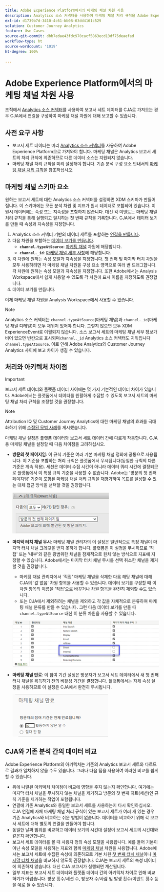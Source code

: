 ```yaml
---
title: Adobe Experience Platform에서의 마케팅 채널 차원 사용
description: Analytics 소스 커넥터를 사용하여 마케팅 채널 처리 규칙을 Adobe Experience Platform으로 가져옵니다.
exl-id: d1739b7d-3410-4c61-bb08-03dd4161c529
solution: Customer Journey Analytics
feature: Use Cases
source-git-commit: dbb7edae43fdc970cacf5863ecd13df75deaefad
workflow-type: ht
source-wordcount: '1019'
ht-degree: 100%

---
```


# Adobe Experience Platform에서의 마케팅 채널 차원 사용

조직에서 [Analytics 소스 커넥터](https://experienceleague.adobe.com/docs/experience-platform/sources/connectors/adobe-applications/analytics.html?lang=ko-KR)를 사용하여 보고서 세트 데이터를 CJA로 가져오는 경우 CJA에서 연결을 구성하여 마케팅 채널 차원에 대해 보고할 수 있습니다.

## 사전 요구 사항

* 보고서 세트 데이터는 미리 [Analytics 소스 커넥터](https://experienceleague.adobe.com/docs/experience-platform/sources/connectors/adobe-applications/analytics.html?lang=ko-KR)를 사용하여 Adobe Experience Platform으로 가져와야 합니다. 마케팅 채널은 Analytics 보고서 세트의 처리 규칙에 의존하므로 다른 데이터 소스는 지원되지 않습니다.
* 마케팅 채널 처리 규칙을 미리 설정해야 합니다. 기존 분석 구성 요소 안내서의 [마케팅 채널 처리 규칙](https://experienceleague.adobe.com/docs/analytics/components/marketing-channels/c-rules.html?lang=ko-KR)을 참조하십시오.

## 마케팅 채널 스키마 요소

원하는 보고서 세트에 대한 Analytics 소스 커넥터를 설정하면 XDM 스키마가 만들어집니다. 이 스키마에는 모든 분석 차원 및 지표가 원시 데이터로 포함되어 있습니다. 이 원시 데이터에는 속성 또는 지속성을 포함하지 않습니다. 대신 각 이벤트는 마케팅 채널 처리 규칙을 통해 실행되고 일치하는 첫 번째 규칙을 기록합니다. CJA에서 데이터 보기를 만들 때 속성과 지속성을 지정합니다.

1. Analytics 소스 커넥터 기반의 데이터 세트를 포함하는 [연결을 만듭니다](/help/connections/create-connection.md).
2. 다음 차원을 포함하는 [데이터 보기를 만듭니다](/help/data-views/create-dataview.md).
   * **`channel.typeAtSource`**: [마케팅 채널](https://experienceleague.adobe.com/docs/analytics/components/dimensions/marketing-channel.html?lang=ko-KR) 차원에 해당합니다.
   * **`channel._id`**: [마케팅 채널 세부 사항](https://experienceleague.adobe.com/docs/analytics/components/dimensions/marketing-detail.html?lang=ko-KR)에 해당합니다.
3. 각 차원에 원하는 속성 모델과 지속성을 지정합니다. 첫 번째 및 마지막 터치 차원을 모두 사용하려면 각 마케팅 채널 차원을 구성 요소 영역으로 여러 번 드래그합니다. 각 차원에 원하는 속성 모델과 지속성을 지정합니다. 또한 Adobe에서는 Analysis Workspace에서 쉽게 사용할 수 있도록 각 차원에 표시 이름을 지정하도록 권장합니다.
4. 데이터 보기를 만듭니다.

이제 마케팅 채널 차원을 Analysis Workspace에서 사용할 수 있습니다.

>[!NOTE]
>
> Analytics 소스 커넥터는 `channel.typeAtSource`(마케팅 채널)과 `channel._id`(마케팅 채널 디테일)이 모두 채워져 있어야 합니다. 그렇지 않으면 모두 XDM ExperienceEvent로 이월되지 않습니다. 소스 보고서 세트의 마케팅 채널 세부 정보가 비어 있으면 빈칸으로 표시되며`channel._id` Analytics 소스 커넥터도 지워집니다`channel.typeAtSource`. 이로 인해 Adobe Analytics와 Customer Journey Analytics 사이에 보고 차이가 생길 수 있습니다.

## 처리와 아키텍처 차이점

>[!IMPORTANT]
>
>보고서 세트 데이터와 플랫폼 데이터 사이에는 몇 가지 기본적인 데이터 차이가 있습니다. Adobe에서는 플랫폼에서 데이터를 원활하게 수집할 수 있도록 보고서 세트의 마케팅 채널 처리 규칙을 조정할 것을 권장합니다.

>[!NOTE]
>
>Attribution IQ 및 Customer Journey Analytics에 대한 마케팅 채널의 효과를 극대화하기 위해 [수정된 모범 사례](https://experienceleague.adobe.com/docs/analytics/components/marketing-channels/mchannel-best-practices.html)를 게시했습니다.

마케팅 채널 설정은 플랫폼 데이터와 보고서 세트 데이터 간에 다르게 작동합니다. CJA용 마케팅 채널을 설정할 때 다음 차이점을 고려하십시오.

* **방문의 첫 페이지임**: 이 규칙 기준은 여러 기본 마케팅 채널 정의에 공통으로 사용됩니다. 이 기준을 포함하는 처리 규칙은 플랫폼에서 무시됩니다(동일한 규칙의 다른 기준은 계속 적용). 세션은 데이터 수집 시간이 아니라 데이터 쿼리 시간에 결정되므로 플랫폼에서 이 특정 규칙 기준을 사용할 수 없습니다. Adobe는 &#39;방문의 첫 번째 페이지임&#39; 기준이 포함된 마케팅 채널 처리 규칙을 재평가하여 목표를 달성할 수 있는 대체 접근 방식을 선택할 것을 권장합니다.

   ![방문의 첫 번째 페이지임](../assets/first-page-of-visit.png)

* **마지막 터치 채널 무시**: 마케팅 채널 관리자의 이 설정은 일반적으로 특정 채널이 마지막 터치 채널 크레딧을 받지 못하게 합니다. 플랫폼은 이 설정을 무시하므로 &#39;직접&#39; 또는 &#39;내부&#39;와 같은 광범위한 채널을 잠재적으로 원치 않는 방식으로 지표에 지정할 수 있습니다. Adobe에서는 마지막 터치 채널 무시를 선택 취소한 채널을 제거할 것을 권장합니다.
   * 마케팅 채널 관리자에서 &#39;직접&#39; 마케팅 채널을 삭제한 다음 해당 채널에 대해 CJA의 &#39;값 없음&#39; 차원 항목을 사용할 수 있습니다. 데이터 보기를 구성할 때 이 차원 항목의 이름을 &#39;직접&#39;으로 바꾸거나 차원 항목을 완전히 제외할 수도 있습니다.
   * 또는 CJA에서 제외하려는 채널을 제외하고 각 값을 자체적으로 분류하여 마케팅 채널 분류를 만들 수 있습니다. 그런 다음 데이터 보기를 만들 때 `channel.typeAtSource` 대신 이 분류 차원을 사용할 수 있습니다.

   ![마지막 터치 채널 무시](../assets/override-last-touch-channel.png)

* **마케팅 채널 만료**: 이 참여 기간 설정은 방문자가 보고서 세트 데이터에서 새 첫 번째 터치 채널을 획득하기 전의 비활성 기간을 결정합니다. 플랫폼에서는 자체 속성 설정을 사용하므로 이 설정은 CJA에서 완전히 무시됩니다.

   ![마케팅 채널 만료](../assets/marketing-channel-expiration.png)

## CJA와 기존 분석 간의 데이터 비교

Adobe Experience Platform의 아키텍처는 기존의 Analytics 보고서 세트와 다르므로 결과가 일치하지 않을 수도 있습니다. 그러나 다음 팁을 사용하여 이러한 비교를 쉽게 할 수 있습니다.

* 위에 나열된 아키텍처 차이점이 비교에 영향을 주지 않는지 확인합니다. 여기에는 마지막 터치 채널을 무시하지 않는 채널을 제거하고 방문의 첫 번째 히트(세션)인 규칙 기준을 제거하는 작업이 포함됩니다.
* 연결에 기존 Analytics와 동일한 보고서 세트를 사용하는지 다시 확인하십시오. CJA 연결에 자체 마케팅 채널 처리 규칙이 있는 보고서 세트가 여러 개 있는 경우 기존 Analytics와 비교하는 쉬운 방법이 없습니다. 데이터를 비교하기 위해 각 보고서 세트에 대해 별도의 연결을 만들어야 합니다.
* 동일한 날짜 범위를 비교하고 데이터 보기의 시간대 설정이 보고서 세트의 시간대와 같은지 확인합니다.
* 보고서 세트 데이터를 볼 때 사용자 정의 속성 모델을 사용합니다. 예를 들어 기본이 아닌 속성 모델을 사용하는 지표와 함께 [마케팅 채널](https://experienceleague.adobe.com/docs/analytics/components/dimensions/marketing-channel.html?lang=ko-KR) 차원을 사용합니다. Adobe에서는 보고서 세트에 수집된 속성에 의존하므로 기본 차원 [첫 번째 터치 채널](https://experienceleague.adobe.com/docs/analytics/components/dimensions/first-touch-channel.html?lang=ko-KR)이나 [마지막 터치 채널](https://experienceleague.adobe.com/docs/analytics/components/dimensions/last-touch-channel.html?lang=ko-KR)을 비교하지 않도록 권장합니다. CJA는 보고서 세트의 속성 데이터에 의존하지 않습니다. 대신 CJA 보고서가 실행되면 계산됩니다.
* 일부 지표는 보고서 세트 데이터와 플랫폼 데이터 간의 아키텍처 차이로 인해 비교하기가 어렵습니다. 방문 횟수/세션 수, 방문자 수/사람 및 발생 횟수/이벤트 횟수 등을 예로 들 수 있습니다.
